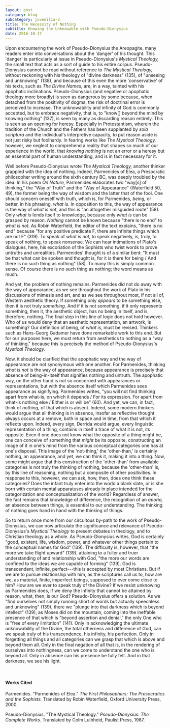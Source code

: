 ```yaml
---
layout: post
category: blog
subcategory: juvenilia-2
title: The Necessity of Nothing
subtitle: Knowing the Unknowable with Pseudo-Dionysius
date: 2016-10-17
---
```


Upon encountering the work of Pseudo-Dionysius the Areopagite, many readers enter into conversations about the 'danger' of his thought. This 'danger' is particularly at issue in Pseudo-Dionysius's *Mystical Theology,* the small text that acts as a sort of guide to his entire corpus. Pseudo-Dionysius cannot be read without reference to *The Mystical Theology,* without reckoning with his theology of "divine darkness" (135), of "unseeing and unknowing" (138), and because of this even the more 'conservative' of his texts, such as *The Divine Names,* are, in a way, tainted with his apophatic inclinations. Pseudo-Dionysius (and negative or apophatic theology more broadly) is seen as dangerous by some because, when detached from the positivity of dogma, the risk of doctrinal error is perceived to increase. The unknowability and infinity of God is commonly accepted, but to embrace negativity, that is, to "know\[\] beyond the mind by knowing nothing" (137), is seen by many as discarding reason entirely. This is seen as an opening for heresy. Especially in Protestantism, wherein the tradition of the Church and the Fathers has been supplanted by *sola scriptura* and the individual's interpretive capacity, to put reason aside is not just risky but foolhardy. In fearing works like *The Mystical Theology,* however, we neglect to comprehend a reality that shapes so much of our experience in the world, that *knowing nothing* is not an error or a heresy but an essential part of human understanding, and is in fact necessary for it.

Well before Pseudo-Dionysius wrote *The Mystical Theology,* another thinker grappled with the idea of nothing. Indeed, Parmenides of Elea, a Presocratic philosopher writing around the sixth century BC, was deeply troubled by the idea. In his poem *On Nature,* Parmenides elaborates two "way\[s\] of thinking," the "Way of Truth" and the "Way of Appearance" (Waterfield 50, 49), the former being the way of wisdom and the latter that of the fool. One should concern oneself with truth, which is, for Parmenides, *being,* or better, in his phrasing, *what is.* In opposition to this, the way of appearance is the way of *what is not*, and this is "an altogether misguided route" (58). Only *what is* lends itself to knowledge, because only *what is* can be grasped by reason. *Nothing* cannot be known because "there is no end" to *what is not.* As Robin Waterfield, the editor of the text explains, "there is no end" because "for any positive predicate F, there are infinite things which are not F" (319). To speak of *what is not,* to speak negatively, is, truly, to speak of nothing, to speak nonsense. We can hear intimations of Plato's dialogues, here, his excoriation of the Sophists who twist words to prove untruths and unrealities. Parmenides' thought is of a similar bent: "It must be that what can be spoken and thought is, for it is there for being / And there is no such thing as nothing" (58). To many this is simply common sense. Of course there is no such thing as nothing; the word means as much.

And yet, the problem of nothing remains. Parmenides did not do away with the way of appearance, as we see throughout the work of Plato in his discussions of mimesis and art, and as we see throughout most, if not all of, Western aesthetic theory. If something only *appears* to be something else, then it is not truly *something.* And if it is not something, if it only represents something, then it, the aesthetic object, has no being in itself, and is, therefore, nothing. The final step in this line of logic does not hold however. Who of us would deny that an aesthetic representation, an artwork, is something? Our definition of being, of *what is,* must be revised. Thinkers such as Hans-Georg Gadamer have done remarkable work to this end. But for our purposes here, we must return from aesthetics to nothing as a "way of thinking," because this is precisely the method of Pseudo-Dionysius's *Mystical Theology.*

Now, it should be clarified that the apophatic way and the way of appearance are not synonymous with one another. For Parmenides, thinking *what is not* is the way of appearance, because appearance is precisely that absence of being-in-itself that signifies nothing and untruth. The apophatic way, on the other hand is not so concerned with appearances or representations, but with the absence itself which Parmenides sees appearance as signifying. Parmenides writes, "you will not find thinking apart from what-is, on which it depends / For its expression. For apart from what-is nothing else / Either is or will be" (60). And yet, we can, in fact, think of *nothing,* of that which is absent. Indeed, some modern thinkers would argue that all thinking is in absence, insofar as reflective thought always occurs at a remove, both in space and in time, from that which it reflects upon. Indeed, every sign, Derrida would argue, every linguistic representation of a thing, contains in itself a trace of what it is not, its opposite. Even if one does not know what the opposite of a thing might be, one can conceive of something that *might* be its opposite, constructing an image of it in one's mind from the various conceptual categories one has at one's disposal. This image of the 'not-thing,' the 'other-than,' is certainly nothing, an appearance, and yet, we can think it, making it into a thing. Now, some might argue that this construction of the 'other-than' from available categories is not truly the thinking of nothing, because the 'other-than' is, by this line of reasoning, nothing but a composite of other positivities. In response to this, however, we can ask, how, then, does one think these categories? Does the infant truly enter into the world a blank slate, or is she born with certain mental apparatuses already in place intended for the categorization and conceptualization of the world? Regardless of answer, the fact remains that knowledge of difference, the recognition of an *aporia,* an absence between things, is essential to our understanding. The thinking of nothing goes hand in hand with the thinking of things.

So to return once more from our circuitous by-path to the work of Pseudo-Dionysius, we can now articulate the significance and relevance of Pseudo-Dionysius's *Mystical Theology* to present debates in theology, and to Christian theology as a whole. As Pseudo-Dionysius writes, God is certainly "good, existent, life, wisdom, power, and whatever other things pertain to the conceptual names for God" (139). The difficulty is, however, that "the more we take flight upward" (139), attaining to a fuller and truer understanding of and relationship with God, "the more our words are confined to the ideas we are capable of forming" (139). God is transcendent, infinite, perfect---this is accepted by most Christians. But if we are to pursue relationship with him, as the scriptures call us to, how are we, as material, finite, imperfect beings, supposed to ever come close to him? How are we ever to speak truly of the Divine? If we resist unknowing as Parmenides does, if we deny the infinity that cannot be attained by reason, what, then, is our God? Pseudo-Dionysius offers a solution. As we "find ourselves not simply running short of words but actually speechless and unknowing" (139), there we "plunge into that darkness which is beyond intellect" (139), as Moses did on the mountain, coming into the ineffable presence of that which is "beyond assertion and denial," the only One who is "free of every limitation" (141). Only in acknowledging the ultimate unknowability of the Divine, the total otherness and difference of God, can we speak truly of his transcendence, his infinity, his perfection. Only in forgetting all things and all categories can we grasp that which is above and beyond them all. Only in the final negation of all that is, in the rendering of ourselves into nothingness, can we come to understand the one who is beyond all. Only in absence can his presence be fully felt. And in that darkness, we see his light.

<br>

#### Works Cited

Parmenides. "Parmenides of Elea." *The First Philosophers: The Presocratics and the Sophists.* Translated by Robin Waterfield, Oxford University Press, 2000.

Pseudo-Dionysius. "The Mystical Theology." *Pseudo-Dionysius: The Complete Works.* Translated by Colm Luibheid, Paulist Press, 1987.
